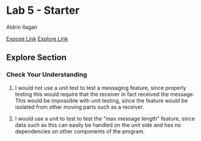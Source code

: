 # Lab 5 - Starter
Aldrin Ilagan

[Expose Link](https://ai-aurum.github.io/CSE110_Lab5_Starter/expose.html)
[Explore Link](https://ai-aurum.github.io/CSE110_Lab5_Starter/explore.html)

## Explore Section

### Check Your Understanding 
1. I would not use a unit test to test a messaging feature, since properly testing this would require that the receiver in fact received the message. This would be impossible with unit testing, since the feature would be isolated from other moving parts such as a receiver.

2. I would use a unit to test to test the "max message length" feature, since data such as this can easily be handled on the unit side and has no dependencies on other components of the program. 